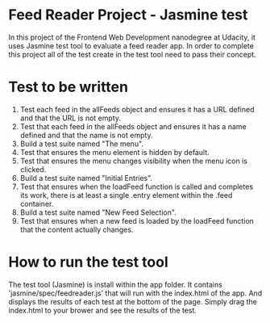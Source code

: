 
# Feed Reader Project - Jasmine test

In this project of the Frontend Web Development nanodegree at Udacity, it uses Jasmine test tool to evaluate a feed reader app.  In order to complete this project all of the test create in the test tool need to pass their concept.

# Test to be written

1. Test each feed in the allFeeds object and ensures it has a URL defined and that the URL is not empty.
2. Test that each feed in the allFeeds object and ensures it has a name defined and that the name is not empty.
3. Build a test suite named "The menu".
4. Test that ensures the menu element is hidden by default.
5. Test that ensures the menu changes visibility when the menu icon is clicked.
6. Build a test suite named "Initial Entries".
7. Test that ensures when the loadFeed function is called and completes its work, there is at least a single .entry element within the .feed container.
8. Build a test suite named "New Feed Selection".
9. Test that ensures when a new feed is loaded by the loadFeed function that the content actually changes.

# How to run the test tool

The test tool (Jasmine) is install within the app folder.  It contains 'jasmine/spec/feedreader.js' that will run with the index.html of the app.  And displays the results of each test at the bottom of the page.  Simply drag the index.html to your brower and see the results of the test.

